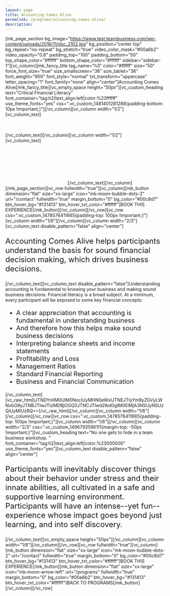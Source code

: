 ```yaml
---
layout: page
title: Accounting Comes Alive
permalink: /programs/accounting-comes-alive/
description:
---
```

[mk_page_section bg_image="https://www.test.teambusiness.com/wp-content/uploads/2016/11/dsc_2102.jpg" bg_position="center top" bg_repeat="no-repeat" bg_stretch="true" video_color_mask="#00a6b2" video_opacity="0.8" padding_top="100" padding_bottom="50" top_shape_color="#ffffff" bottom_shape_color="#ffffff" sidebar="sidebar-1"][vc_column][mk_fancy_title tag_name="h3" color="#ffffff" size="50" force_font_size="true" size_smallscreen="36" size_tablet="36" font_weight="900" font_style="normal" txt_transform="uppercase" letter_spacing="1" font_family="none" align="center"]Accounting Comes Alive[/mk_fancy_title][vc_empty_space height="50px"][vc_custom_heading text="Critical Financial Literacy" font_container="tag:h2|text_align:left|color:%23ffffff" use_theme_fonts="yes" css=".vc_custom_1481401281288{padding-bottom: 10px !important;}"][/vc_column][vc_column width="1/2"][vc_column_text]<span style="color: #ffffff;">The Accounting Comes Alive program gives participants complete financial literacy training through real life business scenarios using our trademarked process known as Color Accounting™.</span>

[/vc_column_text][/vc_column][vc_column width="1/2"][vc_column_text]<span style="color: #ffffff;">Accounting Comes Alive completely eliminates the guesswork and the complexity normally associated with accounting principles, so that participants of all backgrounds and knowledge levels can acquire broad-based financial literacy.</span>

<span style="color: #ffffff;">Teams are presented with real business scenarios which must be analyzed using standard accounting principles and terminology. Our unique financial literacy program uses a unique and clever color-coding system which solidifies their understanding.</span>[/vc_column_text][/vc_column][/mk_page_section][vc_row fullwidth="true"][vc_column][mk_button dimension="flat" size="xx-large" icon="mk-moon-bubble-dots-2" url="/contact" fullwidth="true" margin_bottom="0" bg_color="#00c8d7" btn_hover_bg="#131413" btn_hover_txt_color="#ffffff"]BOOK THIS EXPERIENCE[/mk_button][/vc_column][/vc_row][vc_row css=".vc_custom_1478576411665{padding-top: 100px !important;}"][vc_column width="1/6"][/vc_column][vc_column width="2/3"][vc_column_text disable_pattern="false" align="center"]
<p style="font-size: 24px; text-align: left;">Accounting Comes Alive helps participants understand the basis for sound financial decision making, which drives business decisions.</p>
[/vc_column_text][vc_column_text disable_pattern="false"]Understanding accounting is fundamental to knowing your business and making sound business decisions. Financial literacy is a broad subject. At a minimum, every participant will be exposed to some key financial concepts:
<ul style="font-size: 20px;">
 	<li>A clear appreciation that accounting is fundamental in understanding business</li>
 	<li>And therefore how this helps make sound business decisions</li>
 	<li>Interpreting balance sheets and income statements</li>
 	<li>Profitability and Loss</li>
 	<li>Management Ratios</li>
 	<li>Standard Financial Reporting</li>
 	<li>Business and Financial Communication</li>
</ul>
[/vc_column_text][vc_raw_html]JTNDYnIlM0UlM0NociUyMHN0eWxlJTNEJTIyYm9yZGVyLWNvbG9yJTNBJTIwJTIzMDBjOGQ3JTNCJTIwd2lkdGglM0ElMjA3NSUyNSUzQiUyMiUzRQ==[/vc_raw_html][/vc_column][vc_column width="1/6"][/vc_column][/vc_row][vc_row css=".vc_custom_1478576411665{padding-top: 100px !important;}"][vc_column width="1/6"][/vc_column][vc_column width="2/3" css=".vc_custom_1496793596111{margin-top: -50px !important;}"][vc_custom_heading text="No one gets to hide in a team business workshop. " font_container="tag:h2|text_align:left|color:%23000000" use_theme_fonts="yes"][vc_column_text disable_pattern="false" align="center"]
<p style="font-size: 24px; text-align: left;">Participants will inevitably discover things about their behavior under stress and their innate abilities, all cultivated in a safe and supportive learning environment. Participants will have an intense--yet fun--experience whose impact goes beyond just learning, and into self discovery.</p>
[/vc_column_text][vc_empty_space height="50px"][/vc_column][vc_column width="1/6"][/vc_column][/vc_row][vc_row fullwidth="true"][vc_column][mk_button dimension="flat" size="xx-large" icon="mk-moon-bubble-dots-2" url="/contact" fullwidth="true" margin_bottom="0" bg_color="#00c8d7" btn_hover_bg="#131413" btn_hover_txt_color="#ffffff"]BOOK THIS EXPERIENCE[/mk_button][mk_button dimension="flat" size="xx-large" icon="mk-moon-arrow-left" url="/programs" fullwidth="true" margin_bottom="0" bg_color="#00a6b2" btn_hover_bg="#131413" btn_hover_txt_color="#ffffff"]BACK TO PROGRAMS[/mk_button][/vc_column][/vc_row]
